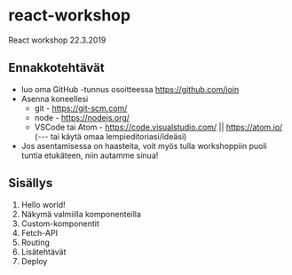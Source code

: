 # react-workshop
React workshop 22.3.2019

## Ennakkotehtävät
- luo oma GitHub -tunnus osoitteessa https://github.com/join 
- Asenna koneellesi
    - git - https://git-scm.com/
    - node - https://nodejs.org/
    - VSCode tai Atom - https://code.visualstudio.com/ || https://atom.io/ (--- tai käytä omaa lempieditoriasi/ideäsi)
- Jos asentamisessa on haasteita, voit myös tulla workshoppiin puoli tuntia etukäteen, niin autamme sinua!

## Sisällys
1. Hello world!
2. Näkymä valmiilla komponenteilla
3. Custom-komponentit
4. Fetch-API
5. Routing
6. Lisätehtävät
7. Deploy
